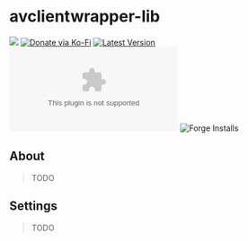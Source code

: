 # avclientwrapper-lib

![](https://img.shields.io/badge/Foundry-v11-informational)
[![Donate via Ko-Fi](https://img.shields.io/badge/donate-ko--fi-red.svg?logo=ko-fi)](https://ko-fi.com/darkmoor) [![Latest Version](https://img.shields.io/github/v/tag/patrickporto/avclientwrapper-lib?label=version)](https://github.com/patrickporto/avclientwrapper-lib/releases) [![Download Count](https://img.shields.io/github/downloads/patrickporto/avclientwrapper-lib/latest/avclientwrapper-lib.zip)](https://github.com/patrickporto/avclientwrapper-lib/releases)
![Forge Installs](https://img.shields.io/badge/dynamic/json?label=Forge%20Installs&query=package.installs&suffix=%25&url=https%3A%2F%2Fforge-vtt.com%2Fapi%2Fbazaar%2Fpackage%2Favclientwrapper-lib&colorB=4aa94a)

## About

> TODO

## Settings

> TODO


